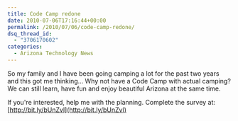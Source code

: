 ```yaml
---
title: Code Camp redone
date: 2010-07-06T17:16:44+00:00
permalink: /2010/07/06/code-camp-redone/
dsq_thread_id:
  - "3706170602"
categories:
  - Arizona Technology News
---
```

So my family and I have been going camping a lot for the past two years and this got me thinking… Why not have a Code Camp with actual camping?  We can still learn, have fun and enjoy beautiful Arizona at the same time.

If you're interested, help me with the planning.  Complete the survey at: [http://bit.ly/bUnZvl](http://bit.ly/bUnZvl)